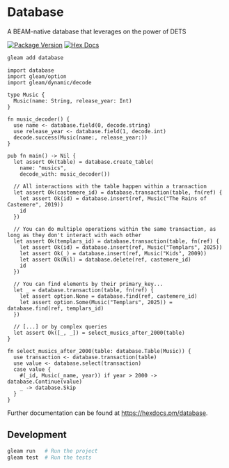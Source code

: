# Database

A BEAM-native database that leverages on the power of DETS

[![Package Version](https://img.shields.io/hexpm/v/database)](https://hex.pm/packages/database)
[![Hex Docs](https://img.shields.io/badge/hex-docs-ffaff3)](https://hexdocs.pm/database/)

```sh
gleam add database
```
```gleam
import database
import gleam/option
import gleam/dynamic/decode

type Music {
  Music(name: String, release_year: Int)
}

fn music_decoder() {
  use name <- database.field(0, decode.string)
  use release_year <- database.field(1, decode.int)
  decode.success(Music(name:, release_year:))
}

pub fn main() -> Nil {
  let assert Ok(table) = database.create_table(
    name: "musics", 
    decode_with: music_decoder())

  // All interactions with the table happen within a transaction
  let assert Ok(castemere_id) = database.transaction(table, fn(ref) {
    let assert Ok(id) = database.insert(ref, Music("The Rains of Castemere", 2019))
    id
  })

  // You can do multiple operations within the same transaction, as long as they don't interact with each other
  let assert Ok(templars_id) = database.transaction(table, fn(ref) {
    let assert Ok(id) = database.insert(ref, Music("Templars", 2025))
    let assert Ok(_) = database.insert(ref, Music("Kids", 2009))
    let assert Ok(Nil) = database.delete(ref, castemere_id)
    id
  })

  // You can find elements by their primary_key...
  let _ = database.transaction(table, fn(ref) {
    let assert option.None = database.find(ref, castemere_id)
    let assert option.Some(Music("Templars", 2025)) = database.find(ref, templars_id)
  })

  // [...] or by complex queries
  let assert Ok([_, _]) = select_musics_after_2000(table)
}

fn select_musics_after_2000(table: database.Table(Music)) {
  use transaction <- database.transaction(table)
  use value <- database.select(transaction)
  case value {
    #(_id, Music(_name, year)) if year > 2000 -> database.Continue(value)
    _ -> database.Skip
  }
}

```

Further documentation can be found at <https://hexdocs.pm/database>.

## Development

```sh
gleam run   # Run the project
gleam test  # Run the tests
```
